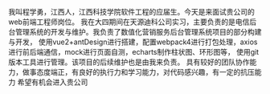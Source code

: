 我叫程学勇，江西人，江西科技学院软件工程的应届生。今天是来面试贵公司的web前端工程师岗位。
我在大四期间在天源迪科公司实习，主要负责的是电信后台管理系统的开发与维护。我负责了数值化营销服务后台管理系统项目的部分构建与开发，
使用vue2+antDesign进行搭建，配置webpack4进行打包处理，axios进行前后端通信，mock进行页面自测，echarts制作柱状图、环形图等，
使用git版本工具进行管理。该项目的后续维护也是由我来负责。
具有较好的团队协作能力，做事态度端正，有良好的执行力和学习能力，对代码感兴趣，有一定的抗压能力
希望有机会进入贵公司